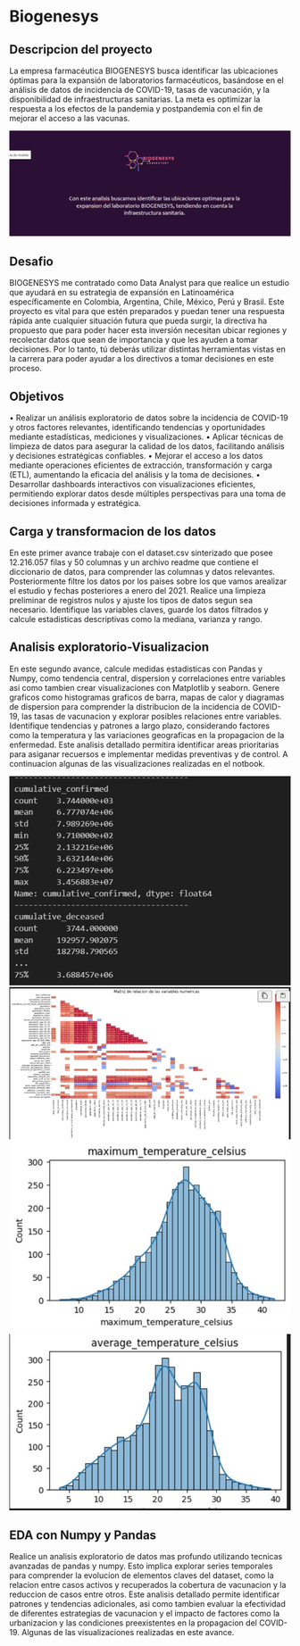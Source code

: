 # Biogenesys
## Descripcion del proyecto
La empresa farmacéutica BIOGENESYS busca identificar las ubicaciones óptimas para la expansión de laboratorios farmacéuticos, basándose en el análisis de datos de incidencia de COVID-19, tasas de vacunación, 
y la disponibilidad de infraestructuras sanitarias. La meta es optimizar la respuesta a los efectos de la pandemia y postpandemia con el fin de mejorar el acceso a las vacunas.

![logo empresa](https://github.com/Calvarez0312/Python_ProyectoI4/blob/main/Imagenes%20Biogenesys/Imagen%20de%20WhatsApp%202024-07-11%20a%20las%2014.37.59_25fb2a34.jpg)

## Desafio
BIOGENESYS me contratado como Data Analyst para que realice un estudio que ayudará en su estrategia de expansión en Latinoamérica específicamente en Colombia, Argentina, Chile, México, Perú y Brasil. 
Este proyecto es vital para que estén preparados y puedan tener una respuesta rápida ante cualquier situación futura que pueda surgir, la directiva ha propuesto que para poder hacer esta inversión necesitan ubicar 
regiones y recolectar datos que sean de importancia y que les ayuden a tomar decisiones. Por lo tanto, tú deberás utilizar distintas herramientas vistas en la carrera para poder ayudar a los directivos a tomar decisiones en este proceso.

## Objetivos
  • Realizar un análisis exploratorio de datos sobre la incidencia de COVID-19 y otros factores relevantes, identificando tendencias y oportunidades mediante estadísticas, mediciones y visualizaciones.
  • Aplicar técnicas de limpieza de datos para asegurar la calidad de los datos, facilitando análisis y decisiones estratégicas confiables.
  • Mejorar el acceso a los datos mediante operaciones eficientes de extracción, transformación y carga (ETL), aumentando la eficacia del análisis y la toma de decisiones.
  • Desarrollar dashboards interactivos con visualizaciones eficientes, permitiendo explorar datos desde múltiples perspectivas para una toma de decisiones informada y estratégica.

## Carga y transformacion de los datos
En este primer avance trabaje con el dataset.csv sinterizado que posee 12.216.057 filas y 50 columnas y un archivo readme que contiene el diccionario de datos, para comprender las columnas y datos relevantes.
Posteriormente filtre los datos por los paises sobre los que vamos arealizar el estudio y fechas posteriores a enero del 2021. Realice una limpieza preliminar de registros nulos y ajuste los tipos de datos segun sea necesario.
Identifique las variables claves, guarde los datos filtrados y calcule estadisticas descriptivas como la mediana, varianza y rango.

## Analisis exploratorio-Visualizacion 
En este segundo avance, calcule medidas estadisticas con Pandas y Numpy, como tendencia central, dispersion y correlaciones entre variables asi como tambien crear visualizaciones con Matplotlib y seaborn. Genere graficos como histogramas 
graficos de barra, mapas de calor y diagramas de dispersion para comprender la distribucion de la incidencia de COVID-19, las tasas de vacunacion y explorar posibles relaciones entre variables.
Identifique tendencias y patrones a largo plazo, considerando factores como la temperatura y las variaciones geograficas en la propagacion de la enfermedad. Este analisis detallado permitira identificar areas prioritarias para asiganar recuersos e implementar medidas preventivas y de control.
A continuacion algunas de las visualizaciones realizadas en el notbook.

![Varianza, mediana](https://github.com/Calvarez0312/Python_ProyectoI4/blob/main/Imagenes%20Biogenesys/Moda%2C%20varianza%2C%20etc.jpg )
![Matriz de correlacion](https://github.com/Calvarez0312/Python_ProyectoI4/blob/main/Imagenes%20Biogenesys/Matriz%20de%20correlacion.jpg)
![Histograma temperatura maxima](https://github.com/Calvarez0312/Python_ProyectoI4/blob/main/Imagenes%20Biogenesys/Histograma%20temperatura%20maxima.jpg)
![Histograma promedio Temperatura](https://github.com/Calvarez0312/Python_ProyectoI4/blob/main/Imagenes%20Biogenesys/Histograma%20promedio%20temperatura.jpg)

## EDA con Numpy y Pandas
Realice un analisis exploratorio de datos mas profundo utilizando tecnicas avanzadas de pandas y numpy. Esto implica explorar series temporales para comprender la evolucion de elementos claves del dataset, como la relacion
entre casos activos y recuperados la cobertura de vacunacion y la reduccion de casos entre otros. Este analisis detallado permite identificar patrones y tendencias adicionales, asi como tambien evaluar la efectividad de diferentes
estrategias de vacunacion y el impacto de factores como la urbanizacion y las condiciones preexistentes en la propagacion del   COVID-19.
Algunas de las visualizaciones realizadas en este avance.








